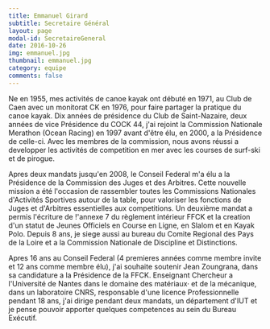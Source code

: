 ```yaml
---
title: Emmanuel Girard
subtitle: Secretaire Général
layout: page
modal-id: SecretaireGeneral
date: 2016-10-26
img: emmanuel.jpg
thumbnail: emmanuel.jpg
category: equipe
comments: false
---
```


Ne en 1955, mes activités de canoe kayak ont débuté en 1971, au Club de Caen avec un monitorat CK en 1976, pour faire partager la pratique du canoe kayak. Dix années de présidence du Club de Saint-Nazaire, deux années de vice Présidence du COCK 44, j'ai rejoint la Commission Nationale Merathon (Ocean Racing) en 1997 avant d'être élu, en 2000, a la Présidence de celle-ci. Avec les membres de la commission, nous avons réussi a developper les activités de competition en mer avec les courses de surf-ski et de pirogue.

Apres deux mandats jusqu'en 2008, le Conseil Federal m'a élu a la Présidence de la Commission des Juges et des Arbitres. Cette nouvelle mission a été l'occasion de rassembler toutes les Commissions Nationales d'Activités Sportives autour de la table, pour valoriser les fonctions de Juges et d'Arbitres essentielles aux competitions. Un deuxième mandat a permis l'écriture de !'annexe 7 du règlement intérieur FFCK et la creation d'un statut de Jeunes Officiels en Course en Ligne, en Slalom et en Kayak Polo. Depuis 8 ans, je siege aussi au bureau du Comite Regional des Pays de la Loire et a la Commission Nationale de Discipline et Distinctions.

 Apres 16 ans au Conseil Federal (4 premieres années comme membre invite et 12 ans comme membre élu), j'ai souhaite soutenir Jean Zoungrana, dans sa candidature a la Présidence de la FFCK. Enseignant Chercheur a l'Université de Nantes dans le domaine des matériaux· et de la mécanique, dans un laboratoire CNRS, responsable d'une licence Professionnelle pendant 18 ans, j'ai dirige pendant deux mandats, un département d'IUT et je pense pouvoir apporter quelques competences au sein du Bureau Exécutif.
